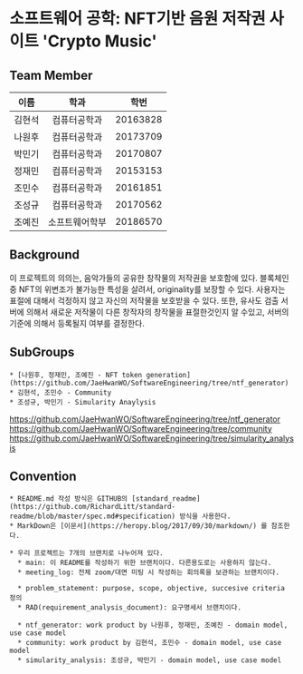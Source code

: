# 소프트웨어 공학: NFT기반 음원 저작권 사이트 'Crypto Music'

## Team Member
| 이름 | 학과 | 학번 |
|---|:---:|:---:|
|김현석|컴퓨터공학과|20163828|
|나원후|컴퓨터공학과|20173709|
|박민기|컴퓨터공학과|20170807|
|정재민|컴퓨터공학과|20153153|
|조민수|컴퓨터공학과|20161851|
|조성규|컴퓨터공학과|20170562|
|조예진|소프트웨어학부|20186570|

## Background
  이 프로젝트의 의의는, 음악가들의 공유한 창작물의 저작권을 보호함에 있다. 블록체인 중 NFT의 위변조가 불가능한 특성을 살려서, originality를 보장할 수 있다. 사용자는 표절에 대해서 걱정하지 않고 자신의 저작물을 보호받을 수 있다. 또한, 유사도 검출 서버에 의해서 새로운 저작물이 다른 창작자의 창작물을 표절한것인지 알 수있고, 서버의 기준에 의해서 등록될지 여부를 결정한다. 

## SubGroups
    * [나원후, 정재민, 조예진 - NFT token generation](https://github.com/JaeHwanWO/SoftwareEngineering/tree/ntf_generator)
    * 김현석, 조민수 - Community
    * 조성규, 박민기 - Simularity Anaylysis
  https://github.com/JaeHwanWO/SoftwareEngineering/tree/ntf_generator
  https://github.com/JaeHwanWO/SoftwareEngineering/tree/community
  https://github.com/JaeHwanWO/SoftwareEngineering/tree/simularity_analysis
  
## Convention
    * README.md 작성 방식은 GITHUB의 [standard_readme](https://github.com/RichardLitt/standard-readme/blob/master/spec.md#specification) 방식을 사용한다.
    * MarkDown은 [이문서](https://heropy.blog/2017/09/30/markdown/) 를 참조한다. 

    * 우리 프로젝트는 7개의 브랜치로 나누어져 있다. 
      * main: 이 README를 작성하기 위한 브랜치이다. 다른용도로는 사용하지 않는다. 
      * meeting_log: 전체 zoom/대면 미팅 시 작성하는 회의록을 보관하는 브랜치이다. 

      * problem_statement: purpose, scope, objective, succesive criteria 정의
      * RAD(requirement_analysis_document): 요구명세서 브랜치이다. 

      * ntf_generator: work product by 나원후, 정재민, 조예진 - domain model, use case model
      * community: work product by 김현석, 조민수 - domain model, use case model
      * simularity_analysis: 조성규, 박민기 - domain model, use case model
